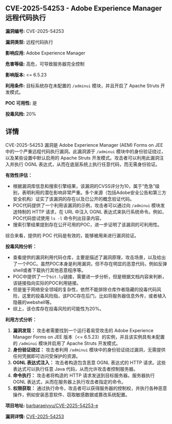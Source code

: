 ## CVE-2025-54253 - Adobe Experience Manager 远程代码执行

**漏洞编号:** CVE-2025-54253

**漏洞类型:** 远程代码执行

**影响应用:** Adobe Experience Manager

**危害等级:** 高危，可导致服务器完全控制

**影响版本:** <= 6.5.23

**利用条件:** 目标系统存在未配置的 `/adminui` 模块，并且开启了 Apache Struts 开发模式。

**POC 可用性:** 是

**投毒风险:** 20%

## 详情

CVE-2025-54253 漏洞是 Adobe Experience Manager (AEM) Forms on JEE 中的一个严重远程代码执行漏洞。此漏洞源于 `/adminui` 模块中的身份验证绕过，以及某些设置中默认启用的 Apache Struts 开发模式。攻击者可以利用此漏洞注入并执行 OGNL 表达式，从而在底层系统上执行任意代码，而无需身份验证。

**有效性评估：**

*   根据漏洞库信息和搜索引擎结果，该漏洞的CVSS评分为10，属于“危急”级别，表明利用的潜在影响非常严重。多个来源（包括Adobe安全公告和第三方安全机构）证实了该漏洞的存在以及已公开的概念验证代码。
*   POC代码提供了一个利用该漏洞的示例，攻击者可以通过向 `/adminui` 模块发送特制的 HTTP 请求，在 URL 中注入 OGNL 表达式来执行系统命令。例如，POC代码尝试使用 `ls -l` 命令列出目录内容。
*   搜索引擎结果提到存在公开可用的POC，进一步证明了该漏洞的可利用性。

综合来看，提供的 POC 代码是有效的，能够被用来进行漏洞验证。

**投毒风险分析：**

*   查看提供的漏洞利用代码仓库，主要是描述了漏洞原理，攻击场景，以及给出了一个POC。虽然POC本身是利用漏洞，但不存在明显的恶意代码，例如反弹shell或者下载执行其他恶意程序等。
*  POC中提供了一个`bit.ly`链接，需要进一步分析，但是根据文档内容来判断，该链接指向实际的POC利用链接。
*  但是鉴于网络安全领域的复杂性，依然不能排除仓库作者隐藏的投毒代码风险，这里的投毒风险指，该POC存在后门，比如将服务器信息外传，或者植入隐蔽的webshell等。
*   综上，该仓库存在投毒风险的可能性为20%。

**利用方式分析：**

1.  **漏洞发现：** 攻击者需要找到一个运行着易受攻击的 Adobe Experience Manager Forms on JEE 版本（<= 6.5.23）的实例，并且该实例具有未配置的 `/adminui` 模块并启用了 Apache Struts 开发模式。
2.  **身份验证绕过：** 攻击者利用 `/adminui` 模块中的身份验证绕过漏洞，无需提供任何凭据即可访问受保护的资源。
3.  **OGNL 表达式注入：** 攻击者构造包含恶意 OGNL 表达式的 HTTP 请求。这些表达式可以执行任意 Java 代码，从而允许攻击者控制服务器。
4.  **命令执行：** 攻击者将构造的 HTTP 请求发送到目标服务器。服务器执行 OGNL 表达式，从而在服务器上执行攻击者指定的命令。
5.  **权限获取：** 通过执行命令，攻击者可以获得服务器的控制权，并执行各种恶意操作，例如安装恶意软件、窃取敏感数据或篡改系统配置。

**项目地址:** [barbaraeivyu/CVE-2025-54253-e](https://github.com/barbaraeivyu/CVE-2025-54253-e)

**漏洞详情:** [CVE-2025-54253](https://nvd.nist.gov/vuln/detail/CVE-2025-54253)